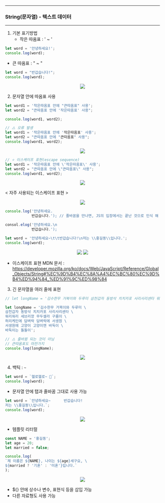 -----
### String(문자열) - 텍스트 데이터
-----
1. 기본 표기방법
   - 작은 따옴표 : ' ~ '
```js
let word = '안녕하세요!';
console.log(word);
```

   - 큰 따옴표 : " ~ "
```js
let word = "반갑습니다!";
console.log(word);
```
<div align="center">
<img src="https://github.com/sooyounghan/Web/assets/34672301/a7996cf8-7027-4d59-aebe-1e1cc5f57d51">
</div>

2. 문자열 안에 따옴표 사용
```js
let word1 = '작은따옴표 안에 "큰따옴표" 사용';
let word2 = "큰따옴표 안에 '작은따옴표' 사용";

console.log(word1, word2);
```

```js
// ⚠️ 오류 발생
let word1 = '작은따옴표 안에 '작은따옴표' 사용';
let word2 = "큰따옴표 안에 "큰따옴표" 사용";
console.log(word1, word2);
```
<div align="center">
<img src="https://github.com/sooyounghan/Web/assets/34672301/0d33bdde-7f5e-4548-97cd-72333896c153">
</div>

```js
// ⭐️ 이스케이프 표현(escape sequence)
let word1 = '작은따옴표 안에 \'작은따옴표\' 사용';
let word2 = "큰따옴표 안에 \"큰따옴표\" 사용";
console.log(word1, word2);
```
<div align="center">
<img src="https://github.com/sooyounghan/Web/assets/34672301/8b636b49-1615-4c5a-926b-8e14c83b7717">
</div>

< 자주 사용되는 이스케이프 표현 >
<div align="center">
<img src="https://github.com/sooyounghan/Web/assets/34672301/ff280b99-3270-4612-ae6f-62a01501fb97">
</div>

```js
console.log('안녕하세요.
            반갑습니다.'); // 줄바꿈을 만나면, JS의 입장에서는 끝난 것으로 인식 해 오류 발생

consol.elog('안녕하세요.\n
            반갑습니다.');

let word = '안녕하세요~\t\t반갑습니다!\n저는 \\홍길동\\입니다.';
console.log(word);
```
<div align="center">
<img src="https://github.com/sooyounghan/Web/assets/34672301/32e7a036-9bb9-4583-b5b3-58cc680bfe50">
<img src="https://github.com/sooyounghan/Web/assets/34672301/13c84349-df8b-40d7-b3be-7d4ea33f9f49">
</div>

  - 이스케이프 표현 MDN 문서 : https://developer.mozilla.org/ko/docs/Web/JavaScript/Reference/Global_Objects/String#%EC%9D%B4%EC%8A%A4%EC%BC%80%EC%9D%B4%ED%94%84_%ED%91%9C%ED%98%84

3. 긴 문자열을 여러 줄에 표현
```js
// let longName = '김수한무 거북이와 두루미 삼천갑자 동방삭 치치카포 사리사리센타 워리워리 세브리깡 무두셀라 구름이 허리케인에 담벼락 담벼락에 서생원 서생원에 고양이 고양이엔 바둑이 바둑이는 돌돌이';

let longName = '김수한무 거북이와 두루미 \
삼천갑자 동방삭 치치카포 사리사리센타 \
워리워리 세브리깡 무두셀라 구름이 \
허리케인에 담벼락 담벼락에 서생원 \
서생원에 고양이 고양이엔 바둑이 \
바둑이는 돌돌이';

// ⚠️ 줄바뀜 되는 것이 아님
// 큰따옴표도 마찬가지
console.log(longName);
```
<div align="center">
<img src="https://github.com/sooyounghan/Web/assets/34672301/7900f7d5-e538-4c8e-b5d6-0d5e7be66b11">
</div>

4. 백틱 : ` ~ `
```js
let word = `헬로헬로~ 🤩`;
console.log(word);
```
  - 문자열 안에 탭과 줄바꿈 그대로 사용 가능
```js
let word = `안녕하세요~		반갑습니다!
저는 \\홍길동\\입니다.`;
console.log(word);
```
<div align="center">
<img src="https://github.com/sooyounghan/Web/assets/34672301/3cadc936-7052-4d50-81c1-9dfeff065397">
</div>

  - 템플릿 리터럴
```js
const NAME = '홍길동';
let age = 20;
let married = false;

console.log(
`제 이름은 ${NAME}, 나이는 ${age}세구요, \
${married ? '기혼' : '미혼'}입니다.`
);
```
<div align="center">
<img src="https://github.com/sooyounghan/Web/assets/34672301/5b7b23ee-c5fc-4c03-ae92-69a45262940e">
</div>

   + ${} 안에 상수나 변수, 표현식 등을 삽입 가능
   + 다른 자료형도 사용 가능
